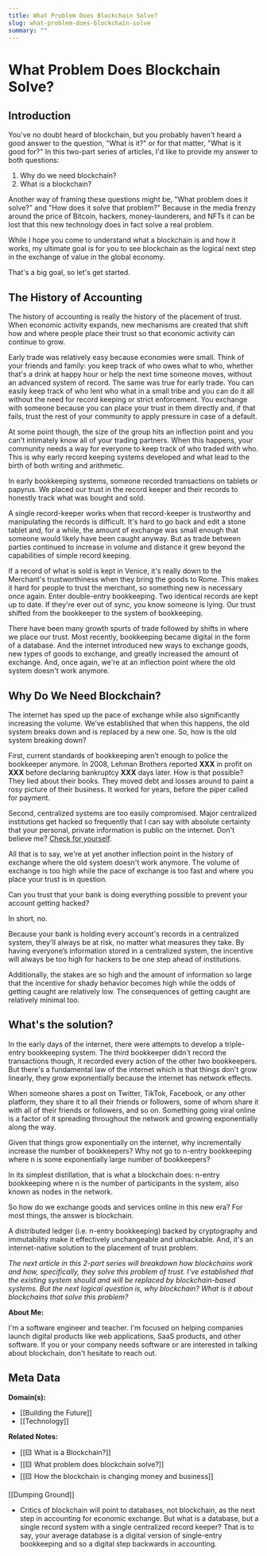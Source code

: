 ```yaml
---
title: What Problem Does Blockchain Solve?
slug: what-problem-does-blockchain-solve
summary: ""
---
```


# What Problem Does Blockchain Solve?

## Introduction

You've no doubt heard of blockchain, but you probably haven't heard a good answer to the question, "What is it?" or for that matter, "What is it good for?" In this two-part series of articles, I'd like to provide my answer to both questions:

1. Why do we need blockchain?
1. What is a blockchain?

Another way of framing these questions might be, "What problem does it solve?" and "How does it solve that problem?" Because in the media frenzy around the price of Bitcoin, hackers, money-launderers, and NFTs it can be lost that this new technology does in fact solve a real problem.

While I hope you come to understand what a blockchain is and how it works, my ultimate goal is for you to see blockchain as the logical next step in the exchange of value in the global economy.

That's a big goal, so let's get started.

## The History of Accounting

The history of accounting is really the history of the placement of trust. When economic activity expands, new mechanisms are created that shift how and where people place their trust so that economic activity can continue to grow.

Early trade was relatively easy because economies were small. Think of your friends and family: you keep track of who owes what to who, whether that's a drink at happy hour or help the next time someone moves, without an advanced system of record. The same was true for early trade. You can easily keep track of who lent who what in a small tribe and you can do it all without the need for record keeping or strict enforcement. You exchange with someone because you can place your trust in them directly and, if that fails, trust the rest of your community to apply pressure in case of a default.

At some point though, the size of the group hits an inflection point and you can't intimately know all of your trading partners. When this happens, your community needs a way for everyone to keep track of who traded with who. This is why early record keeping systems developed and what lead to the birth of both writing and arithmetic.

In early bookkeeping systems, someone recorded transactions on tablets or papyrus. We placed our trust in the record keeper and their records to honestly track what was bought and sold.

A single record-keeper works when that record-keeper is trustworthy and manipulating the records is difficult. It's hard to go back and edit a stone tablet and, for a while, the amount of exchange was small enough that someone would likely have been caught anyway. But as trade between parties continued to increase in volume and distance it grew beyond the capabilities of simple record keeping.

If a record of what is sold is kept in Venice, it's really down to the Merchant's trustworthiness when they bring the goods to Rome. This makes it hard for people to trust the merchant, so something new is necessary once again. Enter double-entry bookkeeping. Two identical records are kept up to date. If they're ever out of sync, you know someone is lying. Our trust shifted from the bookkeeper to the system of bookkeeping.

There have been many growth spurts of trade followed by shifts in where we place our trust. Most recently, bookkeeping became digital in the form of a database. And the internet introduced new ways to exchange goods, new types of goods to exchange, and greatly increased the amount of exchange. And, once again, we're at an inflection point where the old system doesn't work anymore.

## Why Do We Need Blockchain?

The internet has sped up the pace of exchange while also significantly increasing the volume. We’ve established that when this happens, the old system breaks down and is replaced by a new one. So, how is the old system breaking down?

First, current standards of bookkeeping aren’t enough to police the bookkeeper anymore. In 2008, Lehman Brothers reported **XXX** in profit on **XXX** before declaring bankruptcy **XXX** days later. How is that possible? They lied about their books. They moved debt and losses around to paint a rosy picture of their business. It worked for years, before the piper called for payment.

Second, centralized systems are too easily compromised. Major centralized institutions get hacked so frequently that I can say with absolute certainty that your personal, private information is public on the internet. Don't believe me? [Check for yourself][1].

All that is to say, we're at yet another inflection point in the history of exchange where the old system doesn't work anymore. The volume of exchange is too high while the pace of exchange is too fast and where you place your trust is in question.

Can you trust that your bank is doing everything possible to prevent your account getting hacked?

In short, no.

Because your bank is holding every account's records in a centralized system, they'll always be at risk, no matter what measures they take. By having everyone’s information stored in a centralized system, the incentive will always be too high for hackers to be one step ahead of institutions.

Additionally, the stakes are so high and the amount of information so large that the incentive for shady behavior becomes high while the odds of getting caught are relatively low. The consequences of getting caught are relatively minimal too.

## What's the solution?

In the early days of the internet, there were attempts to develop a triple-entry bookkeeping system. The third bookkeeper didn't record the transactions though, it recorded every action of the other two bookkeepers. But there's a fundamental law of the internet which is that things don't grow linearly, they grow exponentially because the internet has network effects.

When someone shares a post on Twitter, TikTok, Facebook, or any other platform, they share it to all their friends or followers, some of whom share it with all of their friends or followers, and so on. Something going viral online is a factor of it spreading throughout the network and growing exponentially along the way.

Given that things grow exponentially on the internet, why incrementally increase the number of bookkeepers? Why not go to n-entry bookkeeping where n is some exponentially large number of bookkeepers?

In its simplest distillation, that is what a blockchain does: n-entry bookkeeping where n is the number of participants in the system, also known as nodes in the network.

So how do we exchange goods and services online in this new era? For most things, the answer is blockchain.

A distributed ledger (i.e. n-entry bookkeeping) backed by cryptography and immutability make it effectively unchangeable and unhackable. And, it's an internet-native solution to the placement of trust problem.

*The next article in this 2-part series will breakdown how blockchains work and how, specifically, they solve this problem of trust. I've established that the existing system should and will be replaced by blockchain-based systems. But the next logical question is, why blockchain? What is it about blockchains that solve this problem?*

**About Me:**

I'm a software engineer and teacher. I'm focused on helping companies launch digital products like web applications, SaaS products, and other software. If you or your company needs software or are interested in talking about blockchain, don't hesitate to reach out. 

## Meta Data

**Domain(s):**
- [[Building the Future]]
- [[Technology]]

**Related Notes:**
- [[🟨 What is a Blockchain?]]
- [[🟨 What problem does blockchain solve?]]
- [[🟨 How the blockchain is changing money and business]]

[[Dumping Ground]]
- Critics of blockchain will point to databases, not blockchain, as the next step in accounting for economic exchange. But what is a database, but a single record system with a single centralized record keeper? That is to say, your average database is a digital version of single-entry bookkeeping and so a digital step backwards in accounting.

[1]:	https://haveibeenpwned.com/